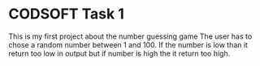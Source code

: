 # CODSOFT Task 1
This is my first project about the number guessing game 
The user has to chose a random number between 1 and 100. If the number is low than it return too low in output but if number is high the it return too high.
